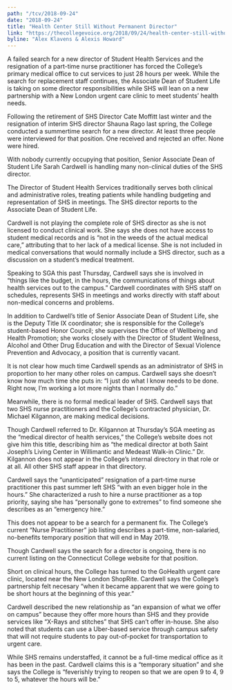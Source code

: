 ```yaml
---
path: "/tcv/2018-09-24"
date: "2018-09-24"
title: "Health Center Still Without Permanent Director"
link: "https://thecollegevoice.org/2018/09/24/health-center-still-without-permanent-director/"
byline: "Alex Klavens & Alexis Howard"
---
```


A failed search for a new director of Student Health Services and the resignation of a part-time nurse practitioner has forced the College’s primary medical office to cut services to just 28 hours per week. While the search for replacement staff continues, the Associate Dean of Student Life is taking on some director responsibilities while SHS will lean on a new partnership with a New London urgent care clinic to meet students’ health needs.

Following the retirement of SHS Director Cate Moffitt last winter and the resignation of interim SHS director Shauna Rago last spring, the College conducted a summertime search for a new director. At least three people were interviewed for that position. One received and rejected an offer. None were hired.

With nobody currently occupying that position, Senior Associate Dean of Student Life Sarah Cardwell is handling many non-clinical duties of the SHS director.

The Director of Student Health Services traditionally serves both clinical and administrative roles, treating patients while handling budgeting and representation of SHS in meetings. The SHS director reports to the Associate Dean of Student Life.

Cardwell is not playing the complete role of SHS director as she is not licensed to conduct clinical work. She says she does not have access to student medical records and is “not in the weeds of the actual medical care,” attributing that to her lack of a medical license. She is not included in medical conversations that would normally include a SHS director, such as a discussion on a student’s medical treatment.

Speaking to SGA this past Thursday, Cardwell says she is involved in “things like the budget, in the hours, the communications of things about health services out to the campus.” Cardwell coordinates with SHS staff on schedules, represents SHS in meetings and works directly with staff about non-medical concerns and problems.

In addition to Cardwell’s title of Senior Associate Dean of Student Life, she is the Deputy Title IX coordinator; she is responsible for the College’s student-based Honor Council; she supervises the Office of Wellbeing and Health Promotion; she works closely with the Director of Student Wellness, Alcohol and Other Drug Education and with the Director of Sexual Violence Prevention and Advocacy, a position that is currently vacant.

It is not clear how much time Cardwell spends as an administrator of SHS in proportion to her many other roles on campus. Cardwell says she doesn’t know how much time she puts in: “I just do what I know needs to be done. Right now, I’m working a lot more nights than I normally do.”

Meanwhile, there is no formal medical leader of SHS. Cardwell says that two SHS nurse practitioners and the College’s contracted physician, Dr. Michael Kilgannon, are making medical decisions.

Though Cardwell referred to Dr. Kilgannon at Thursday’s SGA meeting as the “medical director of health services,” the College’s website does not give him this title, describing him as “the medical director at both Saint Joseph’s Living Center in Willimantic and Medeast Walk-in Clinic.” Dr. Kilgannon does not appear in the College’s internal directory in that role or at all. All other SHS staff appear in that directory.

Cardwell says the “unanticipated” resignation of a part-time nurse practitioner this past summer left SHS “with an even bigger hole in the hours.” She characterized a rush to hire a nurse practitioner as a top priority, saying she has “personally gone to extremes” to find someone she describes as an “emergency hire.”

This does not appear to be a search for a permanent fix. The College’s current “Nurse Practitioner” job listing describes a part-time, non-salaried, no-benefits temporary position that will end in May 2019.

Though Cardwell says the search for a director is ongoing, there is no current listing on the Connecticut College website for that position.

Short on clinical hours, the College has turned to the GoHealth urgent care clinic, located near the New London ShopRite. Cardwell says the College’s partnership felt necesary “when it became apparent that we were going to be short hours at the beginning of this year.”

Cardwell described the new relationship as “an expansion of what we offer on campus” because they offer more hours than SHS and they provide services like “X-Rays and stitches” that SHS can’t offer in-house. She also noted that students can use a Uber-based service through campus safety that will not require students to pay out-of-pocket for transportation to urgent care.

While SHS remains understaffed, it cannot be a full-time medical office as it has been in the past. Cardwell claims this is a “temporary situation” and she says the College is “feverishly trying to reopen so that we are open 9 to 4, 9 to 5, whatever the hours will be.”
